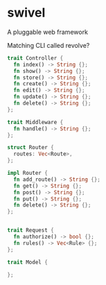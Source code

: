 # swivel

A pluggable web framework

Matching CLI called revolve?


```rust
trait Controller {
  fn index() -> String {};
  fn show() -> String {};
  fn store() -> String {};
  fn create() -> String {};
  fn edit() -> String {};
  fn update() -> String {};
  fn delete() -> String {};
};
```

```rust
trait Middleware {
  fn handle() -> String {};
};
```

```rust
struct Router {
  routes: Vec<Route>,
};

impl Router {
  fn add_route() -> String {};
  fn get() -> String {};
  fn post() -> String {};
  fn put() -> String {};
  fn delete() -> String {};
};
```



```rust

trait Request {
  fn authorize() -> bool {};
  fn rules() -> Vec<Rule> {};
};

```

```rust
trait Model {

};
```
